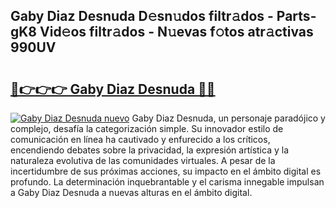 ## Gaby Diaz Desnuda D𝚎sn𝚞dos filtr𝚊dos - Parts-gK8 Vid𝚎os filtr𝚊dos - N𝚞evas f𝚘tos atr𝚊ctivas 990UV

# <h2><a href="http://mb041m0.tromn.icu/?c=Gaby+Diaz+Desnuda">🔗👉👉👉 Gaby Diaz Desnuda 🔗🔗</a></h2>

[![Gaby Diaz Desnuda nuevo](https://i.imgur.com/pEAQMta.gif)](http://mb041m0.tromn.icu/?c=Gaby+Diaz+Desnuda)
Gaby Diaz Desnuda, un personaje paradójico y complejo, desafía la categorización simple. Su innovador estilo de comunicación en línea ha cautivado y enfurecido a los críticos, encendiendo debates sobre la privacidad, la expresión artística y la naturaleza evolutiva de las comunidades virtuales. A pesar de la incertidumbre de sus próximas acciones, su impacto en el ámbito digital es profundo. La determinación inquebrantable y el carisma innegable impulsan a Gaby Diaz Desnuda a nuevas alturas en el ámbito digital.
